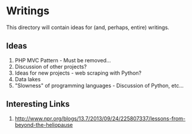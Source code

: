 # Writings

This directory will contain ideas for (and, perhaps, entire) writings.

## Ideas

1. PHP MVC Pattern - Must be removed...
2. Discussion of other projects?
3. Ideas for new projects - web scraping with Python?
4. Data lakes
5. "Slowness" of programming languages - Discussion of Python, etc...

## Interesting Links

1. http://www.npr.org/blogs/13.7/2013/09/24/225807337/lessons-from-beyond-the-heliopause
